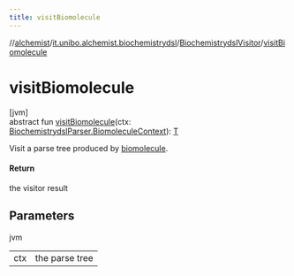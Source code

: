 ```yaml
---
title: visitBiomolecule
---
```

//[alchemist](../../../index.html)/[it.unibo.alchemist.biochemistrydsl](../index.html)/[BiochemistrydslVisitor](index.html)/[visitBiomolecule](visit-biomolecule.html)



# visitBiomolecule



[jvm]\
abstract fun [visitBiomolecule](visit-biomolecule.html)(ctx: [BiochemistrydslParser.BiomoleculeContext](../-biochemistrydsl-parser/-biomolecule-context/index.html)): [T](../../it.unibo.alchemist.model.implementations.nodes/-abstract-node/index.html)



Visit a parse tree produced by [biomolecule](../-biochemistrydsl-parser/biomolecule.html).



#### Return



the visitor result



## Parameters


jvm

| | |
|---|---|
| ctx | the parse tree |




